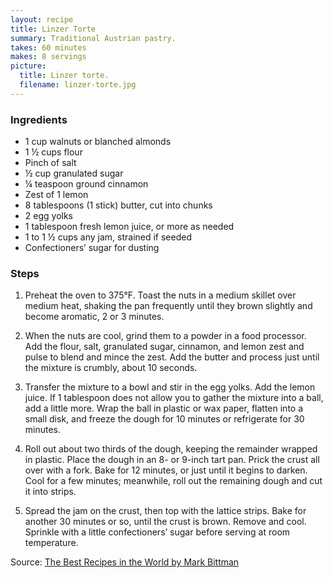 ```yaml
---
layout: recipe
title: Linzer Torte
summary: Traditional Austrian pastry.
takes: 60 minutes
makes: 8 servings
picture:
  title: Linzer torte.
  filename: linzer-torte.jpg
---
```


### Ingredients

- 1 cup walnuts or blanched almonds
- 1 ½ cups flour
- Pinch of salt
- ½ cup granulated sugar
- ¼ teaspoon ground cinnamon
- Zest of 1 lemon
- 8 tablespoons (1 stick) butter, cut into chunks
- 2 egg yolks
- 1 tablespoon fresh lemon juice, or more as needed
- 1 to 1 ½ cups any jam, strained if seeded
- Confectioners’ sugar for dusting

### Steps

1. Preheat the oven to 375°F. Toast the nuts in a medium skillet over medium heat, shaking the pan frequently until they brown slightly and become aromatic, 2 or 3 minutes.

2. When the nuts are cool, grind them to a powder in a food processor. Add the flour, salt, granulated sugar, cinnamon, and lemon zest and pulse to blend and mince the zest. Add the butter and process just until the mixture is crumbly, about 10 seconds.

3. Transfer the mixture to a bowl and stir in the egg yolks. Add the lemon juice. If 1 tablespoon does not allow you to gather the mixture into a ball, add a little more. Wrap the ball in plastic or wax paper, flatten into a small disk, and freeze the dough for 10 minutes or refrigerate for 30 minutes.

4. Roll out about two thirds of the dough, keeping the remainder wrapped in plastic. Place the dough in an 8- or 9-inch tart pan. Prick the crust all over with a fork. Bake for 12 minutes, or just until it begins to darken. Cool for a few minutes; meanwhile, roll out the remaining dough and cut it into strips.

5. Spread the jam on the crust, then top with the lattice strips. Bake for another 30 minutes or so, until the crust is brown. Remove and cool. Sprinkle with a little confectioners’ sugar before serving at room temperature.

Source: [The Best Recipes in the World by Mark Bittman](https://www.epicurious.com/recipes/food/views/linzertorte-385733)
